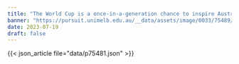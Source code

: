 ```yaml
---
title: "The World Cup is a once-in-a-generation chance to inspire Australia’s kids"
banner: "https://pursuit.unimelb.edu.au/__data/assets/image/0033/75489/314a8e7d100d4255e05756f28e168f5b19ad3de0.jpg"
date: 2023-07-19
draft: false
---
```


{{< json_article file="data/p75481.json" >}}